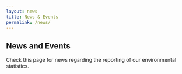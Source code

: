 ```yaml
---
layout: news
title: News & Events
permalink: /news/
---
```


## News and Events
Check this page for news regarding the reporting of our environmental statistics.
